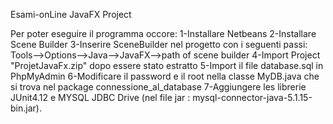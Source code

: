 Esami-onLine JavaFX Project

Per poter eseguire il programma occore:
1-Installare Netbeans
2-Installare Scene Builder 
3-Inserire SceneBuilder nel progetto con i seguenti passi: Tools-->Options-->Java-->JavaFX-->path of scene builder
4-Import Project "ProjetJavaFx.zip" dopo essere stato estratto 
5-Import il file database.sql in PhpMyAdmin
6-Modificare il password e il root nella classe MyDB.java che si trova nel package connessione_al_database
7-Aggiungere les librerie JUnit4.12 e MYSQL JDBC Drive (nel file jar : mysql-connector-java-5.1.15-bin.jar). 

